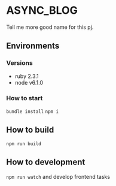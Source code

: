 # ASYNC_BLOG

Tell me more good name for this pj.

## Environments

### Versions
- ruby 2.3.1
- node v6.1.0

### How to start
`bundle install`
`npm i`

## How to build
`npm run build`

## How to development
`npm run watch` and develop frontend tasks
